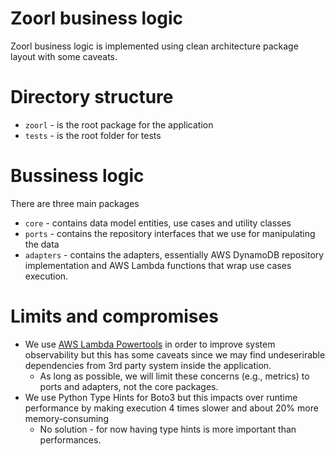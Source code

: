 # Zoorl business logic 

Zoorl business logic is implemented using clean architecture package layout with some caveats.

# Directory structure
- `zoorl` - is the root package for the application
- `tests` - is the root folder for tests

# Bussiness logic

There are three main packages
- `core` - contains data model entities, use cases and utility classes
- `ports` - contains the repository interfaces that we use for manipulating the data
- `adapters` - contains the adapters, essentially AWS DynamoDB repository implementation and 
  AWS Lambda functions that wrap use cases execution.

# Limits and compromises

- We use [AWS Lambda Powertools]() in order to improve system observability but this has some caveats 
since we may find undeserirable dependencies from 3rd party system inside the application. 
  - As long as possible, we will limit these concerns (e.g., metrics) to ports and adapters, not the core packages.
- We use Python Type Hints for Boto3 but this impacts over runtime performance by making execution 4 times slower 
  and about 20% more memory-consuming
  - No solution - for now having type hints is more important than performances.
  